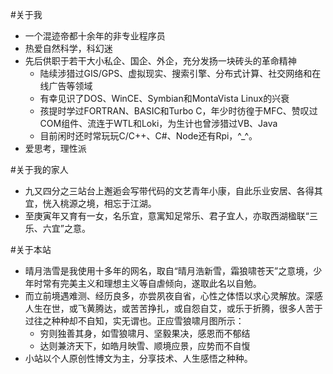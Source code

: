 #关于我

+ 一个混迹帝都十余年的非专业程序员
+ 热爱自然科学，科幻迷
+ 先后供职于若干大小私企、国企、外企，充分发扬一块砖头的革命精神
    + 陆续涉猎过GIS/GPS、虚拟现实、搜索引擎、分布式计算、社交网络和在线广告等领域
    + 有幸见识了DOS、WinCE、Symbian和MontaVista Linux的兴衰
    + 孩提时学过FORTRAN、BASIC和Turbo C，年少时彷徨于MFC、赞叹过COM组件、流连于WTL和Loki，为生计也曾涉猎过VB、Java
    + 目前闲时还时常玩玩C/C++、C#、Node还有Rpi，^_^。
+ 爱思考，理性派

#关于我的家人

+ 九又四分之三站台上邂逅会写带代码的文艺青年小康，自此乐业安居、各得其宜，恍入桃源之境，相忘于江湖。
+ 至庚寅年又育有一女，名乐宜，意寓知足常乐、君子宜人，亦取西湖楹联“三乐、六宜”之意。

#关于本站
　　
+ 晴月浩雪是我使用十多年的网名，取自“晴月浩新雪，霜狼啸苍天”之意境，少年时常有完美主义和理想主义等自虐倾向，遂取此名以自勉。
+ 而立前境遇难测、经历良多，亦尝夙夜自省，心性之体悟以求心灵解放。深感人生在世，或飞黄腾达，或苦苦挣扎，或自怨自艾，或乐于折腾，很多人苦于过往之种种却不自知，实无谓也。正应雪狼啸月图所示：
    + 穷则独善其身，如雪狼啸月、坚毅果决，感恩而不郁结
    + 达则兼济天下，如皓月映雪、顺境应景，应势而不自愎
+ 小站以个人原创性博文为主，分享技术、人生感悟之种种。
